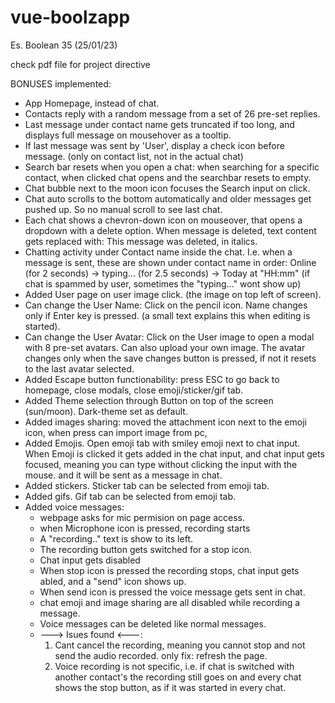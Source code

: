 # vue-boolzapp
Es. Boolean 35 (25/01/23) 

check pdf file for project directive


BONUSES implemented:

- App Homepage, instead of chat.
- Contacts reply with a random message from a set of 26 pre-set replies.
- Last message under contact name gets truncated if too long, and displays full message on mousehover as a tooltip.
- If last message was sent by 'User', display a check icon before message. (only on contact list, not in the actual chat)
- Search bar resets when you open a chat: when searching for a specific contact, when clicked chat opens and the searchbar resets to empty. 
- Chat bubble next to the moon icon focuses the Search input on click. 
- Chat auto scrolls to the bottom automatically and older messages get pushed up. So no manual scroll to see last chat. 
- Each chat shows a chevron-down icon on mouseover, that opens a dropdown with a delete option. When message is deleted, text content gets replaced with: This message was deleted, in italics.
- Chatting activity under Contact name inside the chat. I.e. when a message is sent, these are shown under contact name in order: Online (for 2 seconds) -> typing... (for 2.5 seconds) -> Today at "HH:mm" (if chat is spammed by user, sometimes the "typing..." wont show up)
- Added User page on user image click. (the image on top left of screen). 
- Can change the User Name: Click on the pencil icon. Name changes only if Enter key is pressed. (a small text explains this when editing is started). 
- Can change the User Avatar: Click on the User image to open a modal with 8 pre-set avatars. Can also upload your own image. The avatar changes only when the save changes button is pressed, if not it resets to the last avatar selected.
- Added Escape button functionability: press ESC to go back to homepage, close modals, close emoji/sticker/gif tab. 
- Added Theme selection through Button on top of the screen (sun/moon). Dark-theme set as default. 
- Added images sharing: moved the attachment icon next to the emoji icon, when press can import image from pc, 
- Added Emojis. Open emoji tab with smiley emoji next to chat input. When Emoji is clicked it gets added in the chat input, and chat input gets focused, meaning you can type without clicking the input with the mouse. 
and it will be sent as a message in chat. 
- Added stickers. Sticker tab can be selected from emoji tab.
- Added gifs. Gif tab can be selected from emoji tab.
- Added voice messages:  
  - webpage asks for mic permision on page access. 
  - when Microphone icon is pressed, recording starts 
  - A "recording.." text is show to its left.
  - The recording button gets switched for a stop icon. 
  - Chat input gets disabled
  - When stop icon is pressed the recording stops, chat input gets abled, and a "send" icon shows up.
  - When send icon is pressed the voice message gets sent in chat.
  - chat emoji and image sharing are all disabled while recording a message.
  - Voice messages can be deleted like normal messages.
  - ---> Isues found <---: 
    1. Cant cancel the recording, meaning you cannot stop and not send the audio recorded. only fix: refresh the page. 
    2. Voice recording is not specific, i.e. if chat is switched with another contact's the recording still goes on and every chat shows the stop button, as if it was started in every chat.


